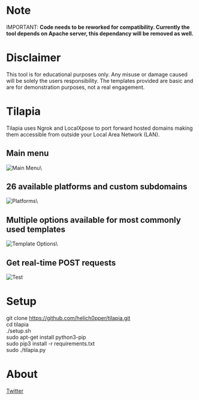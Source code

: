 # Note
IMPORTANT: **Code needs to be reworked for compatibility. Currently the tool depends on Apache server, this dependancy will be removed as well.**
# Disclaimer
This tool is for educational purposes only. Any misuse or damage caused will be solely the users responsibility.
The templates provided are basic and are for demonstration purposes, not a real engagement.
# Tilapia
Tilapia uses Ngrok and LocalXpose to port forward hosted domains making them accessible from outside your Local Area Network (LAN). 
## **Main menu**
![Main Menu](https://raw.githubusercontent.com/Helichopper/Tilapia/master/screenshots/1.png)\
## **26 available platforms and custom subdomains**
![Platforms](https://raw.githubusercontent.com/Helichopper/Tilapia/master/screenshots/2.png)\
## **Multiple options available for most commonly used templates**
![Template Options](https://raw.githubusercontent.com/Helichopper/Tilapia/master/screenshots/4.png)\
## **Get real-time POST requests**
![Test](https://raw.githubusercontent.com/Helichopper/Tilapia/master/screenshots/3.png)
# Setup
git clone https://github.com/helich0pper/tilapia.git \
cd tilapia\
./setup.sh\
sudo apt-get install python3-pip\
sudo pip3 install -r requirements.txt\
sudo ./tilapia.py
# About
<a href="https://twitter.com/helich0pper">Twitter</a> <br>
